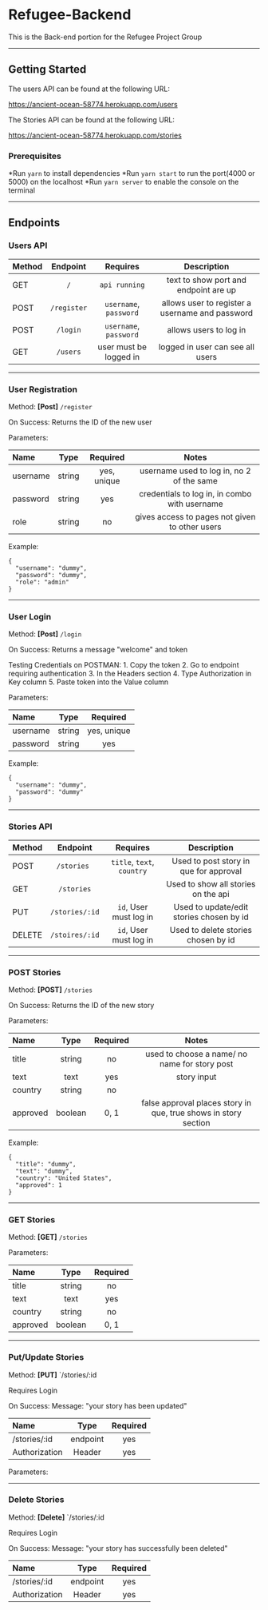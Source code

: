# Refugee-Backend

This is the Back-end portion for the Refugee Project Group 

---

## Getting Started

The users API can be found at the following URL:

https://ancient-ocean-58774.herokuapp.com/users

The Stories API can be found at the following URL:

https://ancient-ocean-58774.herokuapp.com/stories


### Prerequisites

*Run `yarn` to install dependencies
*Run `yarn start` to run the port(4000 or 5000) on the localhost
*Run `yarn server` to enable the console on the terminal

---

## Endpoints

### Users API 

|Method   |Endpoint       |Requires                |Description                                      |
| :------ | :-----------: | :--------------------: | :---------------------------------------------: |
| GET     | `/`           | `api running`          | text to show port and endpoint are up           |  
| POST    | `/register`   | `username`, `password` | allows user to register a username and password |
| POST    | `/login`      | `username`, `password` | allows users to log in                          |
| GET     | `/users`      | user must be logged in | logged in user can see all users                |

---

### User Registration

Method: **[Post]** `/register`

On Success: Returns the ID of the new user

Parameters:

|Name      |Type           |Required                |Notes                                            |
| :------- | :-----------: | :--------------------: | :---------------------------------------------: |
| username | string        | yes, unique            | username used to log in, no 2 of the same       |  
| password | string        | yes                    | credentials to log in, in combo with username   |
| role     | string        | no                     | gives access to pages not given to other users  |

Example: 

```
{
  "username": "dummy",
  "password": "dummy",
  "role": "admin"
}
```
---

### User Login

Method: **[Post]** `/login`

On Success: Returns a message "welcome" and token 


  Testing Credentials on POSTMAN: 
    1. Copy the token
    2. Go to endpoint requiring authentication
    3. In the Headers section
    4. Type Authorization in Key column
    5. Paste token into the Value column

Parameters:


|Name      |Type           |Required                |
| :------- | :-----------: | :--------------------: |
| username | string        | yes, unique            |
| password | string        | yes                    |

Example: 

```
{
  "username": "dummy",
  "password": "dummy"
}
```

---

### Stories API

|Method   |Endpoint        |Requires                    |Description                                      |
| :------ | :------------: | :------------------------: | :---------------------------------------------: |
| POST    | `/stories `    | `title`, `text`, `country` | Used to post story in que for approval          |
| GET     | `/stories`     |                            | Used to show all stories on the api             |  
| PUT     | `/stories/:id` | `id`, User must log in     | Used to update/edit stories chosen by id        |
| DELETE  | `/stoires/:id` | `id`, User must log in     | Used to delete stories chosen by id             |

---

### POST Stories

Method: **[POST]** `/stories`

On Success: Returns the ID of the new story

Parameters:


|Name      |Type           |Required   |Notes                                                             |
| :------- | :-----------: | :-------: | :--------------------------------------------------------------: |
| title    | string        | no        | used to choose a name/ no name for story post                    |  
| text     | text          | yes       | story input                                                      |
| country  | string        | no        |                                                                  |
| approved | boolean       | 0, 1      | false approval places story in que, true shows in story section  |

Example: 

```
{
  "title": "dummy",
  "text": "dummy",
  "country": "United States",
  "approved": 1
}
```

---

### GET Stories

Method: **[GET]** `/stories`


Parameters:


|Name      |Type           |Required   |
| :------- | :-----------: | :-------: |
| title    | string        | no        |
| text     | text          | yes       |
| country  | string        | no        |
| approved | boolean       | 0, 1      | 

---

### Put/Update Stories
 
Method: **[PUT]**  `/stories/:id

Requires Login

On Success: Message: "your story has been updated"

|Name           |Type           |Required   |
| :------------ | :-----------: | :-------: |
| /stories/:id  | endpoint      | yes       |
| Authorization | Header        | yes       |


Parameters: 

---

### Delete Stories

Method: **[Delete]**  `/stories/:id

Requires Login

On Success: Message: "your story has successfully been deleted"

|Name           |Type           |Required   |
| :------------ | :-----------: | :-------: |
| /stories/:id  | endpoint      | yes       |
| Authorization | Header        | yes       |
